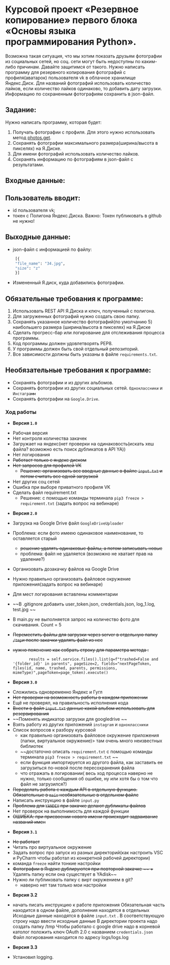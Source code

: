 # Курсовой проект «Резервное копирование» первого блока «Основы языка программирования Python».

Возможна такая ситуация, что мы хотим показать друзьям фотографии из социальных сетей, но соц. сети могут быть недоступны по каким-либо причинам. Давайте защитимся от такого.
Нужно написать программу для резервного копирования фотографий с профиля(аватарок) пользователя vk в облачное хранилище Яндекс.Диск.
Для названий фотографий использовать количество лайков, если количество лайков одинаково, то добавить дату загрузки.
Информацию по сохраненным фотографиям сохранить в json-файл.

## Задание:

Нужно написать программу, которая будет:

1. Получать фотографии с профиля. Для этого нужно использовать метод [photos.get](https://dev.vk.com/method/photos.get).
2. Cохранять фотографии максимального размера(ширина/высота в пикселях) на Я.Диске.
3. Для имени фотографий использовать количество лайков.
4. Сохранять информацию по фотографиям в json-файл с результатами.

## Входные данные:

## Пользователь вводит:

* id пользователя vk;
* токен с Полигона Яндекс.Диска. Важно: Токен публиковать в github не нужно!

## Выходные данные:

* json-файл с информацией по файлу:
   ``` python
    [{
    "file_name": "34.jpg",
    "size": "z"
    }]
    ```
* Измененный Я.диск, куда добавились фотографии. ​ ​


## Обязательные требования к программе:

1. Использовать REST API Я.Диска и ключ, полученный с полигона.
2. Для загруженных фотографий нужно создать свою папку.
3. Сохранять указанное количество фотографий(по умолчанию 5) наибольшего размера (ширина/высота в пикселях) на Я.Диске
4. Сделать прогресс-бар или логирование для отслеживания процесса программы.
5. Код программы должен удовлетворять PEP8.
6. У программы должен быть свой отдельный репозиторий.
7. Все зависимости должны быть указаны в файле `requiremеnts.txt`. ​


## Необязательные требования к программе:

* Сохранять фотографии и из других альбомов.
* Сохранять фотографии из других социальных сетей. `Одноклассники` и `Инстаграмм`
* Сохранять фотографии на `Google.Drive`.


### Ход работы
* **Версия `1.0`**
+ Рабочая версия
+ Нет контроля количества закачек
+ Загружает на яндекс(нет проверки на одинаковость(искать хеш файла? возможно есть поиск дубликатов в API YA))
+ Нет логирования
+ ~~Работает только с яндекс диском~~
+ ~~Нет запросов для профилей VK~~
    - ~~Решение:  организовать все вводные данные в файле `input.txt` и потом считать все одной загрузкой~~
+ Нет других соц сетей
+ Ошибка при выборе приватного профиля VK
+ Сделать файл requirement.txt
    - Решение:  с помощью команды терминала `pip3 freeze > requirement.txt` (задать вопрос на вебинаре)

* **Версия `2.0`**
+ Загрузка на Google Drive файл `GoogleDriveUploader`
+ Проблема: если фото имеею одинаковое наименование, то оставляется старый
     - ~~решение удалять  одинаковые файлы, а потом записывать новые~~
     - проблема:  файл не удаляется (возможно не хватает прав на удаление?)
+ Организовать дозакачку файлов на Google Drive
+ Нужно правильно организовать файловое окружение приложения(задать вопрос на вебинаре)
+ Для мест логирования вставлены комментарии
+ ~~В .gitignore добавить user_token.json, credentials.json, log_1.log, test.jpg ~~
+ В main.py не выполняется запрос на количество фото для скачивания. Count = 5 
+ ~~Переместить файлы для загрузки через server в отдельную папку `/tmp`и после закачки удалять файл из нее~~
+ ~~нужно пояснение как собрать строку для параметра метода :~~

     `       
    results = self.service.files().list(q=f"trashed=False and '{folder_id}' in parents", pageSize=2, fields="nextPageToken, files(id, name, trashed, parents, permissions, mimeType)",pageToken=page_token).execute()
    `


* **Версия `3.0`**
+ Сложились одновременно Яндекс  и  Гугл
+ ~~Нет проверки на возможность работы в каждом приложении~~
+ Ещё не проверял, на правильность исполнения кода
+ ~~Внести в файл `input.txt`  данные какой альбом использовать для резервирования~~
+ ~~Поменять индикатор загрузки для googledrive ~~
+ Взять работу из других приложений `instagram`  и `одноклассники`
+ Список вопросов к разбору курсовой
    - как правильно организовать файловое окружение приложения (папки, виртуальное окружение)> там очень много неизвестных библиотек
    - ~~достаточно описать `requirement.txt` с помощью команды терминала `pip3 freeze > requirement.txt` ~~
    - если функция импортируется из другого файла, как заставить ее загрузиться по-новой после пересохранения файла 
    - что отражать в логировании( весь ход процесса наверно не нужно, только сообщения об ошибке, ну или хотя бы о том что файл не загрузился?)
+ ~~Переделать работа с каждым API  в отдельную функцию. Обязательные в  `main` необязательные в отдельном файле~~
+ Написать инструкцию в файле  `input.py `
+ ~~Проблема для `YANDEX` при закачке делают дубликаты файлов~~
+ Нет проверок на выполнимость для каждой функции
+ ~~ОШИБКА: при присвоении нового имени происходит задваивание названий имен~~

* **Версия `3.1`**
+ ~~Не работает~~
+ Читать про виртуальное окружение
+ Задать вопрос про запуск из разных директорий(как настроить VSC и PyCharm чтобы работал из конкретной рабочей директории)
+ команда `freeze` найти тонкие настройки
+ ~~Фотографии в Яндекс дублируются при повторной закачке ~~
+~~ Удалять папку если она существует в YAdisk~~
+ Нужно ли публиковать папку с вирт окружением в git? 
    - наверно нет там только мои настройки

* **Версия 3.2**
+ начать писать инструкцию к работе приложения
        Обязательная часть находится в одном файле, дополнения находятся в отдельных
        Исходные данные находятся в файле `input.txt` .
        В соответствующую строку надо ввести исходные данные
        В директории проекта надо создать папку /tmp
        Чтобы работало с google drive надо в корневой католог положить ключ OAuth 2.0  с названием `credentials.json`
        Файл логирования находится по адресу  logs/logs.log 

* **Версия 3.3**
+ Установил  logging.


